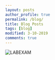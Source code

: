 ```yaml
---
layout: posts
author_profile: true
permalink: /blog/
title: Blog Posts
tags: [blog]
modified: 3-10-2019
comments: true
---
```

![LABEXAM](/asset/lab.jpg)